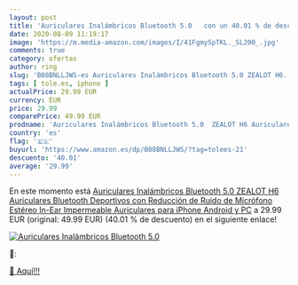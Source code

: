 ```yaml
---
layout: post
title: 'Auriculares Inalámbricos Bluetooth 5.0   con un 40.01 % de descuento'
date: 2020-08-09 11:19:17
image: 'https://m.media-amazon.com/images/I/41FgmySpTKL._SL200_.jpg'
comments: true
category: ofertas
author: ring
slug: 'B08BNLLJWS-es Auriculares Inalámbricos Bluetooth 5.0 ZEALOT H6...'
tags: [ tole.es, iphone ]
actualPrice: 29.99 EUR
currency: EUR
price: 29.99
comparePrice: 49.99 EUR
prodname: 'Auriculares Inalámbricos Bluetooth 5.0  ZEALOT H6 Auriculares Bluetooth Deportivos con Reducción de Ruido de Micrófono Estéreo In-Ear Impermeable Auriculares para iPhone  Android y PC'
country: 'es'
flag: '🇪🇸'
buyurl: 'https://www.amazon.es/dp/B08BNLLJWS/?tag=tolees-21'
descuento: '40.01'
average: '29.99'
---
```


En este momento está [Auriculares Inalámbricos Bluetooth 5.0  ZEALOT H6 Auriculares Bluetooth Deportivos con Reducción de Ruido de Micrófono Estéreo In-Ear Impermeable Auriculares para iPhone  Android y PC](https://www.amazon.es/dp/B08BNLLJWS/?tag=tolees-21) a 29.99 EUR (original: 49.99 EUR) (40.01 %  de descuento) en el siguiente enlace!

[![Auriculares Inalámbricos Bluetooth 5.0  ](https://m.media-amazon.com/images/I/41FgmySpTKL._SL200_.jpg)](https://www.amazon.es/dp/B08BNLLJWS/?tag=tolees-21)

🔎:


[🛒 Aquí!!!](https://www.amazon.es/dp/B08BNLLJWS/?tag=tolees-21)
